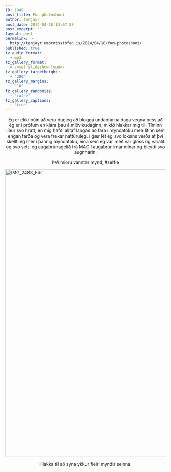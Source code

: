 ```yaml
---
ID: 1049
post_title: Fun photoshoot
author: tanjayr
post_date: 2014-04-18 13:07:58
post_excerpt: ""
layout: post
permalink: >
  http://tanjayr.umbrotsstofan.is/2014/04/18/fun-photoshoot/
published: true
tz_audio_format:
  - mp3
tz_gallery_format:
  - -=set slideshow type=-
tz_gallery_targetheight:
  - "200"
tz_gallery_margins:
  - "10"
tz_gallery_randomize:
  - 'false'
tz_gallery_captions:
  - 'true'
---
```

<p style="text-align: center;">Ég er ekki búin að vera dugleg að blogga undanfarna daga vegna þess að ég er í prófum en klára þau á miðvikudaginn, mikið hlakkar mig til. Tíminn líður svo hratt, en mig hafði alltaf langað að fara í myndatöku með lítinn sem engan farða og vera frekar náttúruleg. í gær lét ég svo loksins verða af því skellti ég mér í þannig myndatöku, eina sem ég var með var gloss og varalit og svo setti ég augabrúnagelið frá MAC í augabrúnirnar mínar og bleytti svo augnhárin.
<!--more--></p>
<p style="text-align: center;">ÞVí miðru vanntar mynd<a href="http://tanjayr.com/wp-content/uploads/2014/04/tanja222.jpg">
</a> #selfie</p>
<a href="http://www.tanjayr.com/wp-content/uploads/2014/04/IMG_2483_Edit.jpg"><img class="aligncenter size-large wp-image-1482" src="http://www.tanjayr.com/wp-content/uploads/2014/04/IMG_2483_Edit-1024x1024.jpg" alt="IMG_2483_Edit" width="900" height="900" /></a><a href="http://tanjayr.com/wp-content/uploads/2014/04/IMG_2483_Edit-2.jpg">
</a><a href="http://tanjayr.com/wp-content/uploads/2014/04/IMG_2483_Edit.jpg">
</a>
<p style="text-align: center;">Hlakka til að sýna ykkur fleiri myndir seinna.</p>